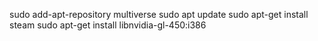 sudo add-apt-repository multiverse
sudo apt update
sudo apt-get install steam
sudo apt-get install libnvidia-gl-450:i386
